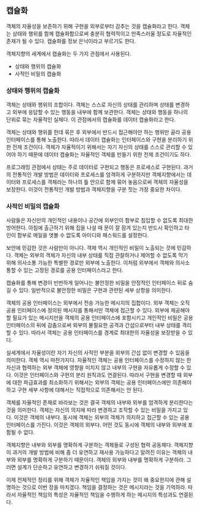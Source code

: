## 캡슐화
객체의 자율성을 보존하기 위해 구현을 외부로부터 감추는 것을 캡슐화라고 한다. 객체는 상태와 행위를 함께 캡슐화함으로써 충분히 협력적이고 만족스러울 정도로 자율적인 존재가 될 수 있다. 캡슐화를 정보 은닉이라고 부르기도 한다.

객체지향의 세계에서 캡슐화는 두 가지 관점에서 사용된다.

- 상태와 행위의 캡슐화
- 사적인 비밀의 캡슐화

### 상태와 행위의 캡슐화
객체는 상태와 행위의 조합이다. 객체는 스스로 자신의 상태를 관리하며 상태를 변경하고 외부에 응답할 수 있는 행동을 내부에 함께 보관한다. 객체는 상태와 행동을 하나의 단위로 묶는 자율적인 실체다. 이 관점에서의 캡슐화를 데이터 캡슐화라고 한다.

객체는 상태와 행위를 한데 묶은 후 외부에서 반드시 접근해야만 하는 행위만 골라 공용 인터페이스를 통해 노출한다. 따라서 데이터 캡슐화는 인터페이스와 구현을 분리하기 위한 전제 조건이다. 객체가 자율적이기 위해서는 자기 자신의 상태를 스스로 관리할 수 있어야 하기 때문에 데이터 캡슐화는 자율적인 객체를 만들기 위한 전제 조건이기도 하다.

프로그래밍 관점에서 상태는 주로 데이터로 구현되고 행동은 프로세스로 구현된다. 과거의 전통적인 개발 방법은 데이터와 프로세스를 엄격하게 구분하지만 객체지향에서는 데이터와 프로세스를 객체라는 하나의 틀 안으로 함께 묶어 놓음으로써 객체의 자율성을 보장한다. 이것이 전통적인 개발 방법과 객체지향을 구분 짓는 가장 중요한 차이다.

### 사적인 비밀의 캡슐화
사람들은 자신만의 개인적인 내용이나 공간에 외부인이 함부로 침입할 수 없도록 최대한 방어한다. 아침에 출근하기 위해 집을 나설 때 문이 잘 잠겨 있는지 반드시 확인하고 타인이 함부로 메일을 엿볼 수 없도록 아이디와 패스워드를 설정한다.

보안에 민감한 것은 사람만이 아니다. 객체 역시 개인적인 비밀이 노출되는 것에 민감하다. 객체는 외부의 객체가 자신의 내부 상태를 직접 관찰하거나 제어할 수 없도록 막기 위해 의사소통 가능한 특별한 경로만 외부에 노출한다. 이처럼 외부에서 객체와 의사소통할 수 있는 고정된 경로를 공용 인터페이스라고 한다.

캡슐화를 통해 변경이 빈번하게 일어나는 불안정한 비밀을 안정적인 인터페이스 뒤로 숨길 수 있다. 일반적으로 불안정한 비밀은 구현과 관련된 세부 상항을 의미한다.

객체의 공용 인터페이스는 외부에서 전송 가능한 메시지의 집합이다. 외부 객체는 오직 공용 인터페이스에 정의된 메시지를 통해서만 객체에 접근할 수 있다. 외부에 제공해야 할 필요가 있는 메시지만을 객체의 공용 인터페이스에 포함시키고 개인적인 비밀은 공용 인터페이스의 뒤에 감춤으로써 외부의 불필요한 공격과 간섭으로부터 내부 상태를 격리할 수 있다. 따라서 객체는 공용 인터페이스를 경계로 최대한의 자율성을 보장받을 수 있다.

실세계에서 자율성이란 자기 자신의 사적인 부분을 외부의 간섭 없이 변경할 수 있음을 의미한다. 객체 역시 마찬가지다. 자율적인 객체는 공용 인터페이스를 수정하지 않는 한 자신과 협력하는 외부 객체에 영향을 미치지 않고 내부의 구현을 자유롭게 수정할 수 있다. 이것은 인터페이스와 구현의 분리 원칙과도 연결된다. 따라서 구현을 변경할 때 외부에 대한 파급효과를 최소화하기 위해서는 외부의 객체는 공용 인터페이스에만 의존해야 하고 구현 세부 사항에 대해서는 직접적으로 의존해서는 안 된다.

객체를 자율적인 존재로 바라보는 것은 결국 객체의 내부와 외부를 엄격하게 분리한다는 것을 의미한다. 객체는 자신의 의지에 따라 변경하고 조작할 수 있는 비밀을 가지고 있다. 이것은 객체의 내부다. 동시에 객체는 외부의 객체가 의지하고 접근할 수 있는 공용 인터페이스를 가진다. 이것은 객체의 외부다. 어떤 것도 동시에 객체의 내부와 외부에 포함될 수 없다.

객체지향은 내부와 외부를 명확하게 구분하는 객체들로 구성된 협력 공동체다. 객체지향이 과거의 개발 방법에 비해 좀 더 유연하고 재사용 가능하다고 알려진 이유는 객체의 내부와 외부를 명확하게 구분하기 때문이다. 객체의 외부와 내부를 명확하게 구분하라. 그러면 설계가 단순하고 유연하고 변경하기 쉬워질 것이다.

이제 전체적인 정리를 위해 객체가 자율적인 책임을 가지는 것이 왜 중요한지에 관해 설명하는 것으로 이번 장을 마치겠다. 책임을 결정하는 것은 메시지라는 것을 기억하라. 따라서 자율적인 책임의 특성은 자율적인 책임을 수행하게 하는 메시지의 특성과도 연결된다.